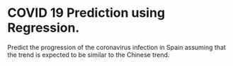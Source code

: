 # COVID 19 Prediction using Regression.
Predict the progression of the coronavirus infection in Spain assuming that the trend is expected to be similar to the Chinese trend.
